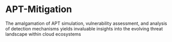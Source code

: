 # APT-Mitigation
The amalgamation of APT simulation, vulnerability assessment, and analysis of detection mechanisms yields invaluable insights into the evolving threat landscape within cloud ecosystems
